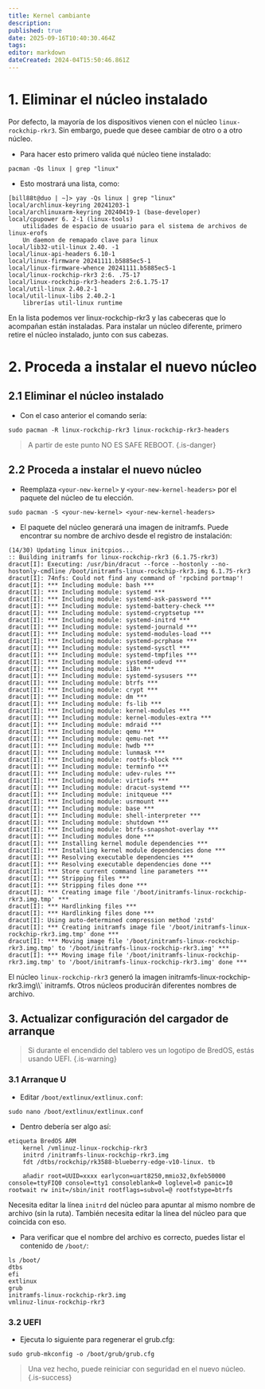 ```yaml
---
title: Kernel cambiante
description:
published: true
date: 2025-09-16T10:40:30.464Z
tags:
editor: markdown
dateCreated: 2024-04T15:50:46.861Z
---
```


# 1. Eliminar el núcleo instalado

Por defecto, la mayoría de los dispositivos vienen con el núcleo `linux-rockchip-rkr3`.
Sin embargo, puede que desee cambiar de otro o a otro núcleo.

- Para hacer esto primero valida qué núcleo tiene instalado:

```
pacman -Qs linux | grep "linux"
```

- Esto mostrará una lista, como:

```
[bill88t@duo | ~]> yay -Qs linux | grep "linux"
local/archlinux-keyring 20241203-1
local/archlinuxarm-keyring 20240419-1 (base-developer)
local/cpupower 6. 2-1 (linux-tools)
    utilidades de espacio de usuario para el sistema de archivos de linux-erofs
    Un daemon de remapado clave para linux
local/lib32-util-linux 2.40. -1
local/linux-api-headers 6.10-1
local/linux-firmware 20241111.b5885ec5-1
local/linux-firmware-whence 20241111.b5885ec5-1
local/linux-rockchip-rkr3 2:6. .75-17
local/linux-rockchip-rkr3-headers 2:6.1.75-17
local/util-linux 2.40.2-1
local/util-linux-libs 2.40.2-1
    librerías util-linux runtime
```

En la lista podemos ver linux-rockchip-rkr3 y las cabeceras que lo acompañan están instaladas.
Para instalar un núcleo diferente, primero retire el núcleo instalado, junto con sus cabezas.

# 2. Proceda a instalar el nuevo núcleo

## 2.1 Eliminar el núcleo instalado

- Con el caso anterior el comando sería:

```
sudo pacman -R linux-rockchip-rkr3 linux-rockchip-rkr3-headers
```

> A partir de este punto NO ES SAFE REBOOT.
> {.is-danger}

## 2.2 Proceda a instalar el nuevo núcleo

- Reemplaza `<your-new-kernel>` y `<your-new-kernel-headers>` por el paquete del núcleo de tu elección.

```
sudo pacman -S <your-new-kernel> <your-new-kernel-headers>
```

- El paquete del núcleo generará una imagen de initramfs. Puede encontrar su nombre de archivo desde el registro de instalación:

```
(14/30) Updating linux initcpios...
:: Building initramfs for linux-rockchip-rkr3 (6.1.75-rkr3)
dracut[I]: Executing: /usr/bin/dracut --force --hostonly --no-hostonly-cmdline /boot/initramfs-linux-rockchip-rkr3.img 6.1.75-rkr3
dracut[I]: 74nfs: Could not find any command of 'rpcbind portmap'!
dracut[I]: *** Including module: bash ***
dracut[I]: *** Including module: systemd ***
dracut[I]: *** Including module: systemd-ask-password ***
dracut[I]: *** Including module: systemd-battery-check ***
dracut[I]: *** Including module: systemd-cryptsetup ***
dracut[I]: *** Including module: systemd-initrd ***
dracut[I]: *** Including module: systemd-journald ***
dracut[I]: *** Including module: systemd-modules-load ***
dracut[I]: *** Including module: systemd-pcrphase ***
dracut[I]: *** Including module: systemd-sysctl ***
dracut[I]: *** Including module: systemd-tmpfiles ***
dracut[I]: *** Including module: systemd-udevd ***
dracut[I]: *** Including module: i18n ***
dracut[I]: *** Including module: systemd-sysusers ***
dracut[I]: *** Including module: btrfs ***
dracut[I]: *** Including module: crypt ***
dracut[I]: *** Including module: dm ***
dracut[I]: *** Including module: fs-lib ***
dracut[I]: *** Including module: kernel-modules ***
dracut[I]: *** Including module: kernel-modules-extra ***
dracut[I]: *** Including module: mdraid ***
dracut[I]: *** Including module: qemu ***
dracut[I]: *** Including module: qemu-net ***
dracut[I]: *** Including module: hwdb ***
dracut[I]: *** Including module: lunmask ***
dracut[I]: *** Including module: rootfs-block ***
dracut[I]: *** Including module: terminfo ***
dracut[I]: *** Including module: udev-rules ***
dracut[I]: *** Including module: virtiofs ***
dracut[I]: *** Including module: dracut-systemd ***
dracut[I]: *** Including module: initqueue ***
dracut[I]: *** Including module: usrmount ***
dracut[I]: *** Including module: base ***
dracut[I]: *** Including module: shell-interpreter ***
dracut[I]: *** Including module: shutdown ***
dracut[I]: *** Including module: btrfs-snapshot-overlay ***
dracut[I]: *** Including modules done ***
dracut[I]: *** Installing kernel module dependencies ***
dracut[I]: *** Installing kernel module dependencies done ***
dracut[I]: *** Resolving executable dependencies ***
dracut[I]: *** Resolving executable dependencies done ***
dracut[I]: *** Store current command line parameters ***
dracut[I]: *** Stripping files ***
dracut[I]: *** Stripping files done ***
dracut[I]: *** Creating image file '/boot/initramfs-linux-rockchip-rkr3.img.tmp' ***
dracut[I]: *** Hardlinking files ***
dracut[I]: *** Hardlinking files done ***
dracut[I]: Using auto-determined compression method 'zstd'
dracut[I]: *** Creating initramfs image file '/boot/initramfs-linux-rockchip-rkr3.img.tmp' done ***
dracut[I]: *** Moving image file '/boot/initramfs-linux-rockchip-rkr3.img.tmp' to '/boot/initramfs-linux-rockchip-rkr3.img' ***
dracut[I]: *** Moving image file '/boot/initramfs-linux-rockchip-rkr3.img.tmp' to '/boot/initramfs-linux-rockchip-rkr3.img' done ***
```

El núcleo `linux-rockchip-rkr3` generó la imagen initramfs-linux-rockchip-rkr3.img\\\\\` initramfs. Otros núcleos producirán diferentes nombres de archivo.

## 3. Actualizar configuración del cargador de arranque

> Si durante el encendido del tablero ves un logotipo de BredOS, estás usando UEFI.
> {.is-warning}

### 3.1 Arranque U

- Editar `/boot/extlinux/extlinux.conf`:

```
sudo nano /boot/extlinux/extlinux.conf
```

- Dentro debería ser algo así:

```
etiqueta BredOS ARM
    kernel /vmlinuz-linux-rockchip-rkr3
    initrd /initramfs-linux-rockchip-rkr3.img
    fdt /dtbs/rockchip/rk3588-blueberry-edge-v10-linux. tb

    añadir root=UUID=xxxx earlycon=uart8250,mmio32,0xfeb50000 console=ttyFIQ0 console=tty1 consoleblank=0 loglevel=0 panic=10 rootwait rw init=/sbin/init rootflags=subvol=@ rootfstype=btrfs
```

Necesita editar la línea `initrd` del núcleo para apuntar al mismo nombre de archivo (sin la ruta).
También necesita editar la línea del núcleo para que coincida con eso.

- Para verificar que el nombre del archivo es correcto, puedes listar el contenido de `/boot/`:

```
ls /boot/
dtbs  
efi  
extlinux  
grub  
initramfs-linux-rockchip-rkr3.img  
vmlinuz-linux-rockchip-rkr3
```

### 3.2 UEFI

- Ejecuta lo siguiente para regenerar el grub.cfg:

```
sudo grub-mkconfig -o /boot/grub/grub.cfg
```

> Una vez hecho, puede reiniciar con seguridad en el nuevo núcleo.
> {.is-success}
